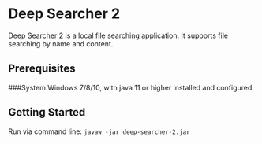 # Deep Searcher 2

Deep Searcher 2 is a local file searching application. It supports file searching
by name and content.

## Prerequisites
###System
Windows 7/8/10, with java 11 or higher installed and configured.

## Getting Started
Run via command line: `javaw -jar deep-searcher-2.jar`
